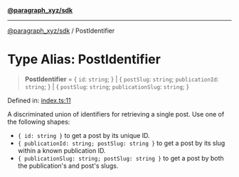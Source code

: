[**@paragraph_xyz/sdk**](../README.md)

***

[@paragraph_xyz/sdk](../README.md) / PostIdentifier

# Type Alias: PostIdentifier

> **PostIdentifier** = \{ `id`: `string`; \} \| \{ `postSlug`: `string`; `publicationId`: `string`; \} \| \{ `postSlug`: `string`; `publicationSlug`: `string`; \}

Defined in: [index.ts:11](https://github.com/paragraph-xyz/paragraph-sdk-js/blob/086f3a8b7dcd4b61aade984e95936df9babd9141/src/index.ts#L11)

A discriminated union of identifiers for retrieving a single post.
Use one of the following shapes:
- `{ id: string }` to get a post by its unique ID.
- `{ publicationId: string; postSlug: string }` to get a post by its slug within a known publication ID.
- `{ publicationSlug: string; postSlug: string }` to get a post by both the publication's and post's slugs.
